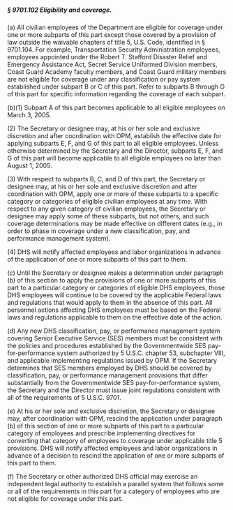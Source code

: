 ##### § 9701.102 Eligibility and coverage. #####

(a) All civilian employees of the Department are eligible for coverage under one or more subparts of this part except those covered by a provision of law outside the waivable chapters of title 5, U.S. Code, identified in § 9701.104. For example, Transportation Security Administration employees, employees appointed under the Robert T. Stafford Disaster Relief and Emergency Assistance Act, Secret Service Uniformed Division members, Coast Guard Academy faculty members, and Coast Guard military members are not eligible for coverage under any classification or pay system established under subpart B or C of this part. Refer to subparts B through G of this part for specific information regarding the coverage of each subpart.

(b)(1) Subpart A of this part becomes applicable to all eligible employees on March 3, 2005.

(2) The Secretary or designee may, at his or her sole and exclusive discretion and after coordination with OPM, establish the effective date for applying subparts E, F, and G of this part to all eligible employees. Unless otherwise determined by the Secretary and the Director, subparts E, F, and G of this part will become applicable to all eligible employees no later than August 1, 2005.

(3) With respect to subparts B, C, and D of this part, the Secretary or designee may, at his or her sole and exclusive discretion and after coordination with OPM, apply one or more of these subparts to a specific category or categories of eligible civilian employees at any time. With respect to any given category of civilian employees, the Secretary or designee may apply some of these subparts, but not others, and such coverage determinations may be made effective on different dates (e.g., in order to phase in coverage under a new classification, pay, and performance management system).

(4) DHS will notify affected employees and labor organizations in advance of the application of one or more subparts of this part to them.

(c) Until the Secretary or designee makes a determination under paragraph (b) of this section to apply the provisions of one or more subparts of this part to a particular category or categories of eligible DHS employees, those DHS employees will continue to be covered by the applicable Federal laws and regulations that would apply to them in the absence of this part. All personnel actions affecting DHS employees must be based on the Federal laws and regulations applicable to them on the effective date of the action.

(d) Any new DHS classification, pay, or performance management system covering Senior Executive Service (SES) members must be consistent with the policies and procedures established by the Governmentwide SES pay-for-performance system authorized by 5 U.S.C. chapter 53, subchapter VIII, and applicable implementing regulations issued by OPM. If the Secretary determines that SES members employed by DHS should be covered by classification, pay, or performance management provisions that differ substantially from the Governmentwide SES pay-for-performance system, the Secretary and the Director must issue joint regulations consistent with all of the requirements of 5 U.S.C. 9701.

(e) At his or her sole and exclusive discretion, the Secretary or designee may, after coordination with OPM, rescind the application under paragraph (b) of this section of one or more subparts of this part to a particular category of employees and prescribe implementing directives for converting that category of employees to coverage under applicable title 5 provisions. DHS will notify affected employees and labor organizations in advance of a decision to rescind the application of one or more subparts of this part to them.

(f) The Secretary or other authorized DHS official may exercise an independent legal authority to establish a parallel system that follows some or all of the requirements in this part for a category of employees who are not eligible for coverage under this part.
